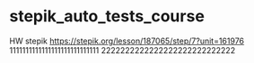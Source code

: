 # stepik_auto_tests_course
HW stepik
https://stepik.org/lesson/187065/step/7?unit=161976
1111111111111111111111111111
2222222222222222222222222222
